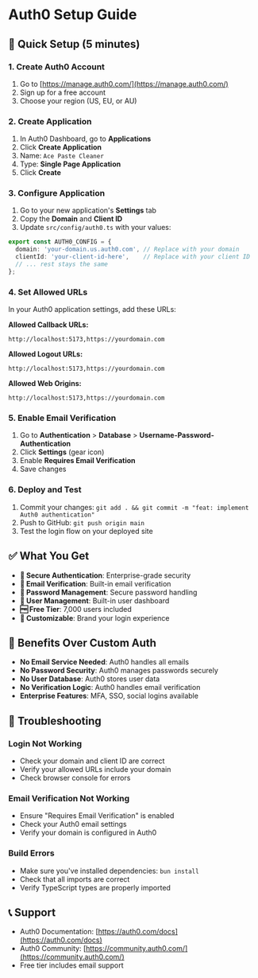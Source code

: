 # Auth0 Setup Guide

## 🚀 Quick Setup (5 minutes)

### 1. Create Auth0 Account
1. Go to [https://manage.auth0.com/](https://manage.auth0.com/)
2. Sign up for a free account
3. Choose your region (US, EU, or AU)

### 2. Create Application
1. In Auth0 Dashboard, go to **Applications**
2. Click **Create Application**
3. Name: `Ace Paste Cleaner`
4. Type: **Single Page Application**
5. Click **Create**

### 3. Configure Application
1. Go to your new application's **Settings** tab
2. Copy the **Domain** and **Client ID**
3. Update `src/config/auth0.ts` with your values:

```typescript
export const AUTH0_CONFIG = {
  domain: 'your-domain.us.auth0.com', // Replace with your domain
  clientId: 'your-client-id-here',    // Replace with your client ID
  // ... rest stays the same
};
```

### 4. Set Allowed URLs
In your Auth0 application settings, add these URLs:

**Allowed Callback URLs:**
```
http://localhost:5173,https://yourdomain.com
```

**Allowed Logout URLs:**
```
http://localhost:5173,https://yourdomain.com
```

**Allowed Web Origins:**
```
http://localhost:5173,https://yourdomain.com
```

### 5. Enable Email Verification
1. Go to **Authentication** > **Database** > **Username-Password-Authentication**
2. Click **Settings** (gear icon)
3. Enable **Requires Email Verification**
4. Save changes

### 6. Deploy and Test
1. Commit your changes: `git add . && git commit -m "feat: implement Auth0 authentication"`
2. Push to GitHub: `git push origin main`
3. Test the login flow on your deployed site

## ✅ What You Get

- **🔐 Secure Authentication**: Enterprise-grade security
- **📧 Email Verification**: Built-in email verification
- **🔑 Password Management**: Secure password handling
- **👤 User Management**: Built-in user dashboard
- **🆓 Free Tier**: 7,000 users included
- **🎨 Customizable**: Brand your login experience

## 🎯 Benefits Over Custom Auth

- **No Email Service Needed**: Auth0 handles all emails
- **No Password Security**: Auth0 manages passwords securely
- **No User Database**: Auth0 stores user data
- **No Verification Logic**: Auth0 handles email verification
- **Enterprise Features**: MFA, SSO, social logins available

## 🔧 Troubleshooting

### Login Not Working
- Check your domain and client ID are correct
- Verify your allowed URLs include your domain
- Check browser console for errors

### Email Verification Not Working
- Ensure "Requires Email Verification" is enabled
- Check your Auth0 email settings
- Verify your domain is configured in Auth0

### Build Errors
- Make sure you've installed dependencies: `bun install`
- Check that all imports are correct
- Verify TypeScript types are properly imported

## 📞 Support

- Auth0 Documentation: [https://auth0.com/docs](https://auth0.com/docs)
- Auth0 Community: [https://community.auth0.com/](https://community.auth0.com/)
- Free tier includes email support



